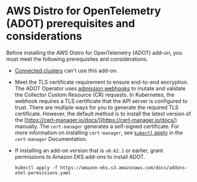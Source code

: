 # AWS Distro for OpenTelemetry \(ADOT\) prerequisites and considerations<a name="adot-reqts"></a>

Before installing the AWS Distro for OpenTelemetry \(ADOT\) add\-on, you must meet the following prerequisites and considerations\.
+ [Connected clusters](eks-connector.md) can't use this add\-on\.
+ Meet the TLS certificate requirement to ensure end\-to\-end encryption\. The ADOT Operator uses [admission webhooks](https://kubernetes.io/docs/reference/access-authn-authz/webhook/) to mutate and validate the Collector Custom Resource \(CR\) requests\. In Kubernetes, the webhook requires a TLS certificate that the API server is configured to trust\. There are multiple ways for you to generate the required TLS certificate\. However, the default method is to install the latest version of the [https://cert-manager.io/docs/](https://cert-manager.io/docs/) manually\. The `cert-manager` generates a self\-signed certificate\. For more information on installing `cert-manager`, see [`kubectl` apply](https://cert-manager.io/docs/installation/kubectl/#steps) in the `cert-manager` Documentation\.
+ If installing an add\-on version that is `v0.62.1` or earlier, grant permissions to Amazon EKS add\-ons to install ADOT\.

  ```
  kubectl apply -f https://amazon-eks.s3.amazonaws.com/docs/addons-otel-permissions.yaml
  ```